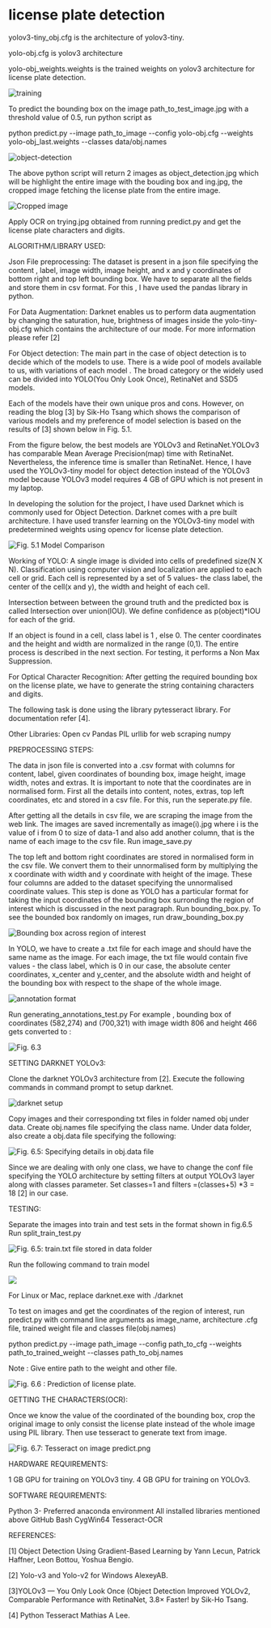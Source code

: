 # license plate detection
 
 yolov3-tiny_obj.cfg is the architecture of yolov3-tiny.
 
 yolo-obj.cfg is yolov3 architecture
 
 yolo-obj_weights.weights is the trained weights on yolov3 architecture for license plate detection.
 
 
 
 ![training](https://user-images.githubusercontent.com/51110977/63793463-5fccc280-c91d-11e9-8970-6fe90ffdfaa8.png)

 To predict the bounding box on the image path_to_test_image.jpg with a threshold value of 0.5, run python script as

python predict.py --image path_to_image --config yolo-obj.cfg --weights yolo-obj_last.weights --classes data/obj.names
 
  ![object-detection](https://user-images.githubusercontent.com/51110977/64024647-81fe5480-cb58-11e9-8f8a-5b211f8155d6.jpg)

The above python script will return 2 images as object_detection.jpg which will be highlight the entire image with the bouding box and ing.jpg, the cropped image fetching the license plate from the entire image.

![Cropped image](https://user-images.githubusercontent.com/51110977/64024670-8fb3da00-cb58-11e9-9302-3a00865ce308.jpg)

Apply OCR on trying.jpg obtained from running predict.py and get the license plate characters and digits.

 

ALGORITHM/LIBRARY USED:
	
Json File preprocessing:
The dataset is present in a json file specifying the content , label, image width, image height, and x and y coordinates of bottom right and top left bounding box. We have to separate all the fields and store them in csv format. For this , I have used the pandas library in python. 

For Data Augmentation:
Darknet enables us to perform data augmentation by changing the saturation, hue, brightness of images inside the yolo-tiny-obj.cfg which contains the architecture of our mode. For more information please refer [2]  

For Object detection:
The main part in the case of object detection is to decide which of the models to use. There is a wide pool of models available to us, with variations of each model . The broad category or the widely used can be divided into YOLO(You Only Look Once), RetinaNet and SSD5 models. 

Each of the models have their own unique pros and cons. However, on reading the blog [3] by Sik-Ho Tsang which shows the comparison of various models and my preference of model selection is based on the results of [3] shown below in Fig. 5.1.

From the figure below, the best models are YOLOv3 and RetinaNet.YOLOv3 has comparable Mean Average Precision(map) time with RetinaNet. Nevertheless, the inference time is smaller than RetinaNet. Hence, I have used the YOLOv3-tiny model for object detection instead of the YOLOv3 model because YOLOv3 model requires 4 GB of GPU which is not present in my laptop.

 In developing the solution for the project, I have used Darknet which is commonly used for Object Detection. Darknet comes with a pre built architecture. I have used transfer learning on the YOLOv3-tiny model with predetermined weights using opencv for license plate detection.

![Fig. 5.1 Model Comparison](https://user-images.githubusercontent.com/51110977/63793606-a8847b80-c91d-11e9-825e-2ad4c22ea1ba.png)
	

Working of YOLO: A single image is divided into cells of predefined size(N X N). Classification using computer vision and localization are applied to each cell or grid. Each cell is represented by a set of 5 values- the class label, the center of the cell(x and y), the width and height of each cell. 

Intersection between between the ground truth and the predicted box is called Intersection over union(IOU). We define confidence as p(object)*IOU for each of the grid.

If an object is found in a cell, class label is 1 , else 0. The center coordinates and the height and width are normalized in the range (0,1). The entire process is described in the next section. For testing, it performs a Non Max Suppression.

For Optical Character Recognition:
After getting the required bounding box on the license plate, we have to generate the string containing characters and digits.

The following task is done using the library pytesseract library. For documentation refer [4].

Other Libraries:
Open cv
Pandas
PIL
urllib for web scraping
numpy




PREPROCESSING STEPS:

The data in json file is converted into a .csv format with columns for content, label, given coordinates of bounding box, image height, image width, notes and extras. It is important to note that the coordinates are in normalised form. First all the details into content, notes, extras, top left coordinates, etc and stored in a csv file. For this, run the seperate.py file.

After getting all the details in csv file, we are scraping the image from the web link. The images are saved incrementally as image(i).jpg where i is the value of i from 0 to size of data-1 and also add another column, that is the name of each image to the csv file. Run image_save.py 

The top left and bottom right coordinates are stored in normalised form in the csv file. We convert them to their unnormalised form by multiplying the x coordinate with width and y coordinate with height of the image. These four columns are added to the dataset specifying the  unnormalised coordinate values. This step is done as YOLO has a particular format for taking the input coordinates of the bounding box surronding the region of interest which is discussed in the next paragraph. Run bounding_box.py. To see the bounded box randomly on images, run draw_bounding_box.py

![Bounding box across region of interest](https://user-images.githubusercontent.com/51110977/63793660-ceaa1b80-c91d-11e9-8976-b9f14fd92f88.png)


In YOLO, we have to create a  .txt file for each image and should have the same name as the image. For each image, the txt file would contain five values - the class label, which is 0 in our case, the absolute center coordinates, x_center and y_center, and the absolute width and height of the bounding box with respect to the shape of the whole image.


![annotation format](https://user-images.githubusercontent.com/51110977/63793728-ef727100-c91d-11e9-9b48-1ec06d88395d.PNG)


Run generating_annotations_test.py
For example , bounding box of coordinates (582,274) and (700,321) with image width 806 and height 466 gets converted to :


![Fig. 6.3](https://user-images.githubusercontent.com/51110977/63793787-0b761280-c91e-11e9-835b-4a1b075708b2.PNG)


SETTING DARKNET YOLOv3:

Clone the darknet YOLOv3 architecture from [2]. Execute the following commands in command prompt to setup darknet. 

![darknet setup](https://user-images.githubusercontent.com/51110977/63793837-2052a600-c91e-11e9-9df8-2b2ffd788f81.PNG)

Copy images and their corresponding txt files in folder named obj under data. Create obj.names file specifying the class name. Under data folder, also create a obj.data file specifying the following:


![Fig. 6.5: Specifying details in obj.data file](https://user-images.githubusercontent.com/51110977/63793860-306a8580-c91e-11e9-82ae-698a18c69f9c.PNG)

Since we are dealing with only one class, we have to change the conf file specifying the YOLO architecture by setting filters at output YOLOv3 layer along with classes parameter. Set classes=1 and filters =(classes+5) *3 = 18 [2] in our case. 

TESTING:

Separate the images into train and test sets in the format shown in fig.6.5  Run split_train_test.py

![Fig. 6.5: train.txt file stored in data folder](https://user-images.githubusercontent.com/51110977/63793920-4aa46380-c91e-11e9-9b7f-dd1f9b5af53d.PNG)

Run the following command to train model

![ ](https://user-images.githubusercontent.com/51110977/63793934-5bed7000-c91e-11e9-9783-7945ed163abc.PNG)



For Linux or Mac, replace darknet.exe with ./darknet

To test on images and get the coordinates of the region of interest, run predict.py with command line arguments as image_name, architecture .cfg file, trained weight file and classes file(obj.names)

python predict.py --image path_image --config path_to_cfg --weights path_to_trained_weight --classes path_to_obj.names

Note : Give entire path to the weight and other file.


![Fig. 6.6 : Prediction of license plate.](https://user-images.githubusercontent.com/51110977/63793953-67409b80-c91e-11e9-9cae-d478370a71f3.png)



GETTING THE CHARACTERS(OCR):

Once we know the value of the coordinated of the bounding box, crop the original image to only consist the license plate instead of the whole image using PIL library. Then use tesseract to generate text from image.


![Fig. 6.7:  Tesseract on image predict.png](https://user-images.githubusercontent.com/51110977/63793979-7fb0b600-c91e-11e9-8bc9-3173baad2209.PNG)



HARDWARE REQUIREMENTS:


1 GB GPU for training on YOLOv3 tiny.
4 GB GPU for training on YOLOv3.

SOFTWARE REQUIREMENTS:

Python 3- Preferred anaconda environment
All installed libraries mentioned above
GitHub Bash
CygWin64
Tesseract-OCR


REFERENCES:

[1] Object Detection Using Gradient-Based Learning by  Yann Lecun, Patrick Haffner, Leon Bottou, Yoshua Bengio.

[2] Yolo-v3 and Yolo-v2 for Windows AlexeyAB.

[3]YOLOv3 — You Only Look Once (Object Detection Improved YOLOv2, Comparable Performance with RetinaNet, 3.8× Faster! by Sik-Ho Tsang.

[4]  Python Tesseract Mathias A Lee.

